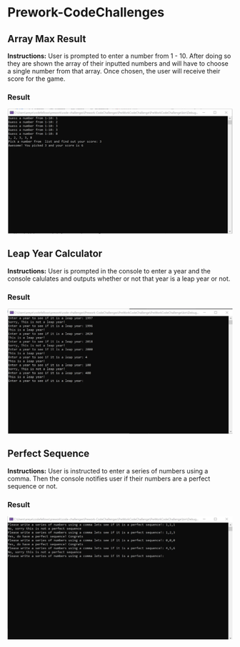 # Prework-CodeChallenges

## Array Max Result

**Instructions:** User is prompted to enter a number from 1 - 10. After doing so they are shown the array of their inputted numbers and will have to choose a single number from that array. Once chosen, the user will receive their score for the game.

### Result

![Results](array-max.png) 

## Leap Year Calculator 

**Instructions:** User is prompted in the console to enter a year and the console calulates and outputs whether or not that year is a leap year or not. 

### Result
![Leap Year Result](leap-year.png)

## Perfect Sequence

**Instructions:** User is instructed to enter a series of numbers using a comma. Then the console notifies user if their numbers are a perfect sequence or not.

### Result
![Perfect Sequence Result](perfSeq.png)









